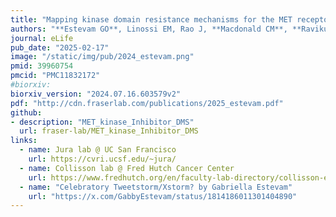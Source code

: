 ```yaml
---
title: "Mapping kinase domain resistance mechanisms for the MET receptor tyrosine kinase via deep mutational scanning"
authors: "**Estevam GO**, Linossi EM, Rao J, **Macdonald CM**, **Ravikumar A**, **Chrispens KM**, Capra JA, Coyote-Maestas W, Pimentel H, Collisson EA, Jura N, **Fraser JS**"
journal: eLife
pub_date: "2025-02-17"
image: "/static/img/pub/2024_estevam.png"
pmid: 39960754
pmcid: "PMC11832172"
#biorxiv:
biorxiv_version: "2024.07.16.603579v2"
pdf: "http://cdn.fraserlab.com/publications/2025_estevam.pdf"
github:
- description: "MET_kinase_Inhibitor_DMS"
  url: fraser-lab/MET_kinase_Inhibitor_DMS
links:
  - name: Jura lab @ UC San Francisco
    url: https://cvri.ucsf.edu/~jura/
  - name: Collisson lab @ Fred Hutch Cancer Center
    url: https://www.fredhutch.org/en/faculty-lab-directory/collisson-eric.html
  - name: "Celebratory Tweetstorm/Xstorm? by Gabriella Estevam"
    url: "https://x.com/GabbyEstevam/status/1814186011301404890"
---
```

